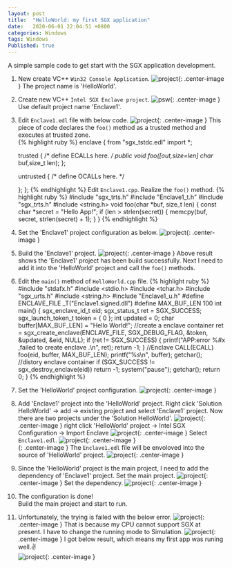 ```yaml
---
layout: post
title:  "HelloWorld: my first SGX application"
date:   2020-06-01 22:04:51 +0800
categories: Windows
tags: Windows
Published: true
---
```

A simple sample code to get start with the SGX application development.

1. New create VC++ `Win32 Console Application`.
![project]({{site.baseurl}}/assets/image/others-sgx-start-01.PNG){: .center-image }
The project name is 'HelloWorld'.
2. Create new VC++ `Intel SGX Enclave project`.
![psw]({{site.baseurl}}/assets/image/others-sgx-11.PNG){: .center-image }
Use default project name 'Enclave1'.  
3. Edit `Enclave1.edl` file with below code.
![project]({{site.baseurl}}/assets/image/others-sgx-start-02.PNG){: .center-image }
This piece of code declares the `foo()` method as a trusted method and executes at trusted zone.  
{% highlight ruby %}
enclave {
    from "sgx_tstdc.edl" import *;

    trusted {
        /* define ECALLs here. */
		public void foo([out,size=len] char* buf,size_t len);
    };

    untrusted {
        /* define OCALLs here. */

    };
};
{% endhighlight %}
Edit `Enclave1.cpp`. Realize the `foo()` method.
{% highlight ruby %}
#include "sgx_trts.h"
#include "Enclave1_t.h"
#include "sgx_trts.h"
#include <string.h>
void foo(char *buf, size_t len)
{
	const char *secret = "Hello App!";
	if (len > strlen(secret))
	{
		memcpy(buf, secret, strlen(secret) + 1);
	}
}
{% endhighlight %}
4. Set the 'Enclave1' project configuration as below.
![project]({{site.baseurl}}/assets/image/others-sgx-start-03.PNG){: .center-image }
5. Build the 'Enclave1' project.
![project]({{site.baseurl}}/assets/image/others-sgx-start-04.PNG){: .center-image }
Above result shows the 'Enclave1' project has been build successfully. Next I need to add it into the 'HelloWorld' project and call the `foo()` methods.
6. Edit the `main()` method of `HelloWorld.cpp` file. 
{% highlight ruby %}
#include "stdafx.h"
#include <stdio.h>
#include <tchar.h>
#include "sgx_urts.h"
#include <string.h>
#include "Enclave1_u.h"
#define ENCLAVE_FILE _T("Enclave1.signed.dll")
#define MAX_BUF_LEN 100
int main()
{
	sgx_enclave_id_t	eid;
	sgx_status_t		ret = SGX_SUCCESS;
	sgx_launch_token_t	token = { 0 };
	int updated = 0;
	char buffer[MAX_BUF_LEN] = "Hello World!";
	//create a enclave container
	ret = sgx_create_enclave(ENCLAVE_FILE, SGX_DEBUG_FLAG, &token, 
    &updated, &eid, NULL);
	if (ret != SGX_SUCCESS)
	{
		printf("APP:error %#x ,failed to create enclave .\n", ret);
		return -1;
	}
	//Enclave CALL(ECALL) 
	foo(eid, buffer, MAX_BUF_LEN);
	printf("%s\n", buffer);
	getchar();
	//distory enclave container
	if (SGX_SUCCESS != sgx_destroy_enclave(eid))
		return -1;
	system("pause");
	getchar();
	return 0;
}
{% endhighlight %}
7. Set the 'HelloWorld' project configuration.
![project]({{site.baseurl}}/assets/image/others-sgx-start-06.PNG){: .center-image }
8. Add 'Enclave1' project into the 'HelloWorld' project.
Right click 'Solution HelloWorld' -> add -> existing project and select 'Enclave1' project. Now there are two projects under the 'Solution HelloWorld'.
![project]({{site.baseurl}}/assets/image/others-sgx-start-15.PNG){: .center-image }
right click 'HelloWorld' project -> Intel SGX Configuration -> Import Enclave
![project]({{site.baseurl}}/assets/image/others-sgx-start-07.PNG){: .center-image }
Select `Enclave1.edl`.
![project]({{site.baseurl}}/assets/image/others-sgx-start-08.PNG){: .center-image }<br>{: .center-image }
The `Enclave1.edl` file will be envoloved into the source of 'HelloWorld' project.
![project]({{site.baseurl}}/assets/image/others-sgx-start-09.PNG){: .center-image }
9. Since the 'HelloWorld' project is the main project, I need to add the dependency of 'Enclave1' project.
Set the main project.
![project]({{site.baseurl}}/assets/image/others-sgx-start-10.PNG){: .center-image }
Set the dependency.
![project]({{site.baseurl}}/assets/image/others-sgx-start-11.PNG){: .center-image }
10. The configuration is done!    
Build the main project and start to run. 
11. Unfortunately, the trying is failed with the below error.
![project]({{site.baseurl}}/assets/image/others-sgx-start-12.PNG){: .center-image }
That is because my CPU cannot support SGX at present. I have to change the running mode to Simulation.
![project]({{site.baseurl}}/assets/image/others-sgx-start-13.PNG){: .center-image }
I got below result, which means my first app was runing well.:v:  
![project]({{site.baseurl}}/assets/image/others-sgx-start-14.PNG){: .center-image }